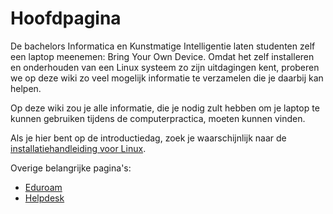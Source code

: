 # Hoofdpagina

De bachelors Informatica en Kunstmatige Intelligentie laten studenten zelf een laptop meenemen: Bring Your Own Device. Omdat het zelf installeren en onderhouden van een Linux systeem zo zijn uitdagingen kent, proberen we op deze wiki zo veel mogelijk informatie te verzamelen die je daarbij kan helpen.

Op deze wiki zou je alle informatie, die je nodig zult hebben om je laptop te kunnen gebruiken tijdens de computerpractica, moeten kunnen vinden.

Als je hier bent op de introductiedag, zoek je waarschijnlijk naar de [installatiehandleiding voor Linux](./linux/installatie/voorbereiding.md).

Overige belangrijke pagina's:

- [Eduroam](./eduroam.md)
- [Helpdesk](./helpdesk.md)
